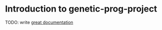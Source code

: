 # Introduction to genetic-prog-project

TODO: write [great documentation](http://jacobian.org/writing/what-to-write/)
